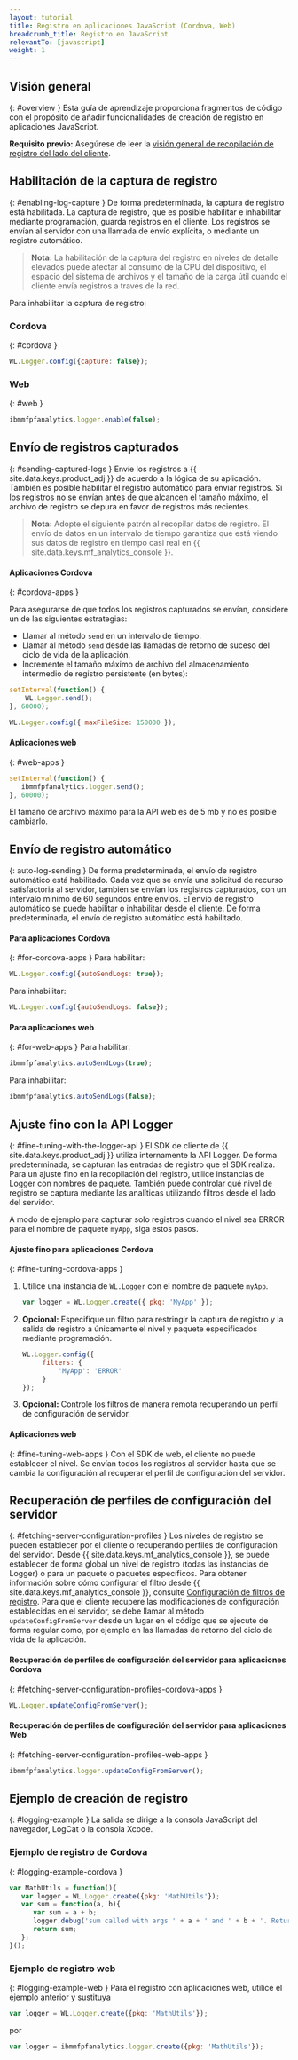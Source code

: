 ```yaml
---
layout: tutorial
title: Registro en aplicaciones JavaScript (Cordova, Web)
breadcrumb_title: Registro en JavaScript
relevantTo: [javascript]
weight: 1
---
```

<!-- NLS_CHARSET=UTF-8 -->
## Visión general
{: #overview }
Esta guía de aprendizaje proporciona fragmentos de código con el propósito de añadir funcionalidades de creación de registro en aplicaciones JavaScript.

**Requisito previo:** Asegúrese de leer la [visión general de recopilación de registro del lado del cliente](../).

## Habilitación de la captura de registro
{: #enabling-log-capture }
De forma predeterminada, la captura de registro está habilitada. La captura de registro, que es posible habilitar e inhabilitar mediante programación, guarda registros en el cliente. Los registros se envían al servidor con una llamada de envío explícita, o mediante un registro automático.

> **Nota:** La habilitación de la captura del registro en niveles de detalle elevados puede afectar al consumo de la CPU del dispositivo, el espacio del sistema de archivos y el tamaño de la carga útil cuando el cliente envía registros a través de la red.

Para inhabilitar la captura de registro:

### Cordova
{: #cordova }
```javascript
WL.Logger.config({capture: false});
```

### Web
{: #web }
```javascript
ibmmfpfanalytics.logger.enable(false);
```

## Envío de registros capturados
{: #sending-captured-logs }
Envíe los registros a {{ site.data.keys.product_adj }} de acuerdo a la lógica de su aplicación. También es posible habilitar el registro automático para enviar registros. Si los registros no se envían antes de que alcancen el tamaño máximo, el archivo de registro se depura en favor de registros más recientes.

> **Nota:** Adopte el siguiente patrón al recopilar datos de registro. El envío de datos en un intervalo de tiempo garantiza que está viendo sus datos de registro en tiempo casi real en {{ site.data.keys.mf_analytics_console }}.

#### Aplicaciones Cordova
{: #cordova-apps }

Para asegurarse de que todos los registros capturados se envían, considere un de las siguientes estrategias:

* Llamar al método `send` en un intervalo de tiempo.
* Llamar al método `send` desde las llamadas de retorno de suceso del ciclo de vida de la aplicación.
* Incremente el tamaño máximo de archivo del almacenamiento intermedio de registro persistente (en bytes):
```javascript
setInterval(function() {
    WL.Logger.send();
}, 60000);
```

```javascript
WL.Logger.config({ maxFileSize: 150000 });
```

#### Aplicaciones web
{: #web-apps }

```javascript
setInterval(function() {
   ibmmfpfanalytics.logger.send();
}, 60000);
```

El tamaño de archivo máximo para la API web es de 5 mb y no es posible cambiarlo.

## Envío de registro automático
{: auto-log-sending }
De forma predeterminada, el envío de registro automático está habilitado. Cada vez que se envía una solicitud de recurso satisfactoria al servidor, también se envían los registros capturados, con un intervalo mínimo de 60 segundos entre envíos. El envío de registro automático se puede habilitar o inhabilitar desde el cliente. De forma predeterminada, el envío de registro automático está habilitado.

#### Para aplicaciones Cordova
{: #for-cordova-apps }
Para habilitar:

```javascript
WL.Logger.config({autoSendLogs: true});
```

Para inhabilitar:

```javascript
WL.Logger.config({autoSendLogs: false});
```

#### Para aplicaciones web
{: #for-web-apps }
Para habilitar:

```javascript
ibmmfpfanalytics.autoSendLogs(true);
```

Para inhabilitar:

```javascript
ibmmfpfanalytics.autoSendLogs(false);
```

## Ajuste fino con la API Logger
{: #fine-tuning-with-the-logger-api }
El SDK de cliente de {{ site.data.keys.product_adj }} utiliza internamente la API Logger. De forma predeterminada, se capturan las entradas de registro que el SDK realiza. Para un ajuste fino en la recopilación del registro, utilice instancias de Logger con nombres de paquete. También puede controlar qué nivel de registro se captura mediante las analíticas utilizando filtros desde el lado del servidor.

A modo de ejemplo para capturar solo registros cuando el nivel sea ERROR para el nombre de paquete `myApp`, siga estos pasos.

#### Ajuste fino para aplicaciones Cordova
{: #fine-tuning-cordova-apps }
1. Utilice una instancia de `WL.Logger` con el nombre de paquete `myApp`.

   ```javascript
   var logger = WL.Logger.create({ pkg: 'MyApp' });
   ```

2. **Opcional:** Especifique un filtro para restringir la captura de registro y la salida de registro a únicamente el nivel y paquete especificados mediante programación.

   ```javascript
   WL.Logger.config({
        filters: {
            'MyApp': 'ERROR'
        }
   });
   ```

3. **Opcional:** Controle los filtros de manera remota recuperando un perfil de configuración de servidor.

#### Aplicaciones web
{: #fine-tuning-web-apps }
Con el SDK de web, el cliente no puede establecer el nivel. Se envían todos los registros al servidor hasta que se cambia la configuración al recuperar el perfil de configuración del servidor.

## Recuperación de perfiles de configuración del servidor
{: #fetching-server-configuration-profiles }
Los niveles de registro se pueden establecer por el cliente o recuperando perfiles de configuración del servidor. Desde {{ site.data.keys.mf_analytics_console }}, se puede establecer de forma global un nivel de registro (todas las instancias de Logger) o para un paquete o paquetes específicos. Para obtener información sobre cómo configurar el filtro desde {{ site.data.keys.mf_analytics_console }}, consulte [Configuración de filtros de registro](../../../analytics/console/log-filters/).  Para que el cliente recupere las modificaciones de configuración establecidas en el servidor, se debe llamar al método `updateConfigFromServer` desde un lugar en el código que se ejecute de forma regular como, por ejemplo en las llamadas de retorno del ciclo de vida de la aplicación.

#### Recuperación de perfiles de configuración del servidor para aplicaciones Cordova
{: #fetching-server-configuration-profiles-cordova-apps }

```javascript
WL.Logger.updateConfigFromServer();
```

#### Recuperación de perfiles de configuración del servidor para aplicaciones Web
{: #fetching-server-configuration-profiles-web-apps }

```javascript
ibmmfpfanalytics.logger.updateConfigFromServer();
```

## Ejemplo de creación de registro
{: #logging-example }
La salida se dirige a la consola JavaScript del navegador, LogCat o la consola Xcode.

### Ejemplo de registro de Cordova
{: #logging-example-cordova }

```javascript
var MathUtils = function(){
   var logger = WL.Logger.create({pkg: 'MathUtils'});
   var sum = function(a, b){
      var sum = a + b;
      logger.debug('sum called with args ' + a + ' and ' + b + '. Returning ' + sum);
      return sum;
   };
}();
```

### Ejemplo de registro web
{: #logging-example-web }
Para el registro con aplicaciones web, utilice el ejemplo anterior y sustituya

```javascript
var logger = WL.Logger.create({pkg: 'MathUtils'});
```

por

```javascript
var logger = ibmmfpfanalytics.logger.create({pkg: 'MathUtils'});
```
